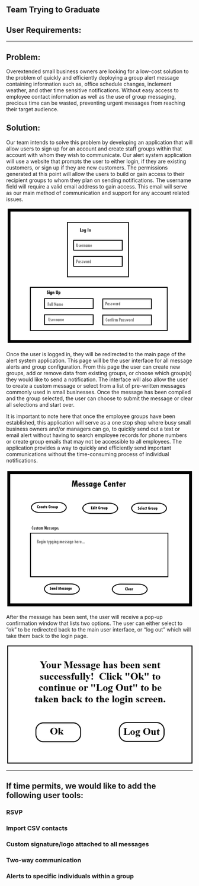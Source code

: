 ## **Team Trying to Graduate**
## User Requirements:

---
## **Problem:** 
Overextended small business owners are looking for a low-cost solution to the problem of quickly and efficiently deploying a group alert message containing information such as, office schedule changes, inclement weather, and other time sensitive notifications. Without easy access to employee contact information as well as the use of group messaging, precious time can be wasted, preventing urgent messages from reaching their target audience.

## **Solution:** 
Our team intends to solve this problem by developing an application that will allow users to sign up for an account and create staff groups within that account with whom they wish to communicate.  Our alert system application will use a website that prompts the user to either login, if they are existing customers, or sign up if they are new customers.  The permissions generated at this point will allow the users to build or gain access to their recipient groups to whom they plan on sending notifications.  The username field will require a valid email address to gain access.  This email will serve as our main method of communication and support for any account related issues.

![alt text](/img/figure1.png "figure1")

Once the user is logged in, they will be redirected to the main page of the alert system application.  This page will be the user interface for all message alerts and group configuration. From this page the user can create new groups, add or remove data from existing groups, or choose which group(s) they would like to send a notification.  The interface will also allow the user to create a custom message or select from a list of pre-written messages commonly used in small businesses.  Once the message has been compiled and the group selected, the user can choose to submit the message or clear all selections and start over.     

It is important to note here that once the employee groups have been established, this application will serve as a one stop shop where busy small business owners and/or managers can go, to quickly send out a text or email alert without having to search employee records for phone numbers or create group emails that may not be accessible to all employees.  The application provides a way to quickly and efficiently send important communications without the time-consuming process of individual notifications.

![alt text](/img/figure2.png "figure2")


After the message has been sent, the user will receive a pop-up confirmation window that lists two options.  The user can either select to “ok” to be redirected back to the main user interface, or “log out” which will take them back to the login page. 

![alt text](/img/figure3.png "figure3")

---

## **If time permits, we would like to add the following user tools:**
### RSVP
### Import CSV contacts
### Custom signature/logo attached to all messages
### Two-way communication
### Alerts to specific individuals within a group
